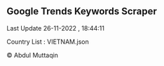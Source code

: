 

## Google Trends Keywords Scraper 
 
Last Update 26-11-2022 , 18:44:11

Country List :
VIETNAM.json



© Abdul Muttaqin 
